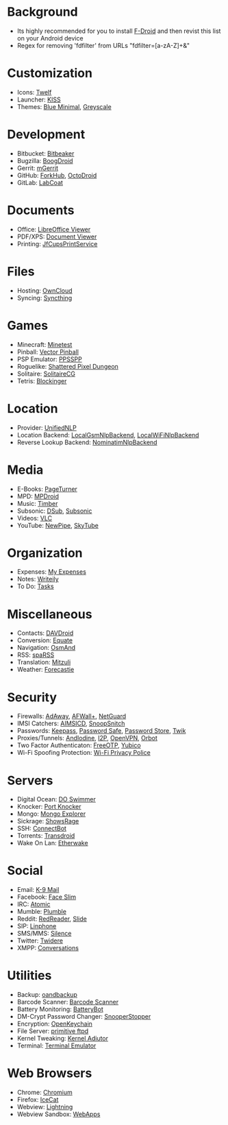 # Background

* Its highly recommended for you to install [F-Droid](https://f-droid.org/repository/browse/?fdid=org.fdroid.fdroid) and then revist this list on your Android device
* Regex for removing 'fdfilter' from URLs "fdfilter=[a-zA-Z]+&"

# Customization
* Icons: [Twelf](https://f-droid.org/repository/browse/?fdid=org.twelf.cmtheme)
* Launcher: [KISS](https://f-droid.org/repository/browse/?fdid=fr.neamar.kiss)
* Themes: [Blue Minimal](https://f-droid.org/repository/browse/?fdid=de.baumann.thema), [Greyscale](https://f-droid.org/repository/browse/?did=it.lucci.cm.greyscaletheme)

# Development
* Bitbucket: [Bitbeaker](https://f-droid.org/repository/browse/?fdid=com.saibotd.bitbeaker)
* Bugzilla: [BoogDroid](https://f-droid.org/repository/browse/?fdid=me.johnmh.boogdroid)
* Gerrit: [mGerrit](https://f-droid.org/repository/browse/?fdid=com.jbirdvegas.mgerrit)
* GitHub: [ForkHub](https://f-droid.org/repository/browse/?fdid=jp.forkhub), [OctoDroid](https://f-droid.org/repository/browse/?fdid=com.gh4a)
* GitLab: [LabCoat](https://f-droid.org/repository/browse/?fdid=com.commit451.gitlab)

# Documents
* Office: [LibreOffice Viewer](https://f-droid.org/repository/browse/?fdfilter=document+viewer&fdid=org.documentfoundation.libreoffice)
* PDF/XPS: [Document Viewer](https://f-droid.org/repository/browse/?fdfilter=document+viewer&fdid=org.sufficientlysecure.viewer) 
* Printing: [JfCupsPrintService](https://f-droid.org/repository/browse/?fdid=com.jonbanjo.cupsprintservice)

# Files
* Hosting: [OwnCloud](https://f-droid.org/repository/browse/?fdid=com.owncloud.android)
* Syncing: [Syncthing](https://f-droid.org/repository/browse/?fdid=com.nutomic.syncthingandroid)

# Games
* Minecraft: [Minetest](https://f-droid.org/repository/browse/?fdid=net.minetest.minetest)
* Pinball: [Vector Pinball](https://f-droid.org/repository/browse/?fdfilter=vector+pinball&fdid=com.dozingcatsoftware.bouncy)
* PSP Emulator: [PPSSPP](https://f-droid.org/repository/browse/?fdid=org.ppsspp.ppsspp)
* Roguelike: [Shattered Pixel Dungeon](https://f-droid.org/repository/browse/?fdfilter=shattered+pixel+dungeon&fdid=com.shatteredpixel.shatteredpixeldungeon)
* Solitaire: [SolitaireCG](https://f-droid.org/repository/browse/?fdid=net.sourceforge.solitaire_cg)
* Tetris: [Blockinger](https://f-droid.org/repository/browse/?fdid=org.blockinger.game)

# Location
* Provider: [UnifiedNLP](https://f-droid.org/repository/browse/?fdid=org.microg.nlp)
* Location Backend: [LocalGsmNlpBackend](https://f-droid.org/repository/browse/?fdid=org.fitchfamily.android.gsmlocation), [LocalWiFiNlpBackend](https://f-droid.org/repository/browse/?fdid=org.fitchfamily.android.wifi_backend)
* Reverse Lookup Backend: [NominatimNlpBackend](https://f-droid.org/repository/browse/?fdid=org.microg.nlp.backend.nominatim)

# Media
* E-Books: [PageTurner](https://f-droid.org/repository/browse/?fdid=net.nightwhistler.pageturner)
* MPD: [MPDroid](https://f-droid.org/repository/browse/?fdid=com.namelessdev.mpdroid)
* Music: [Timber](https://f-droid.org/repository/browse/?fdid=naman14.timber&fdpage=2)
* Subsonic: [DSub](https://f-droid.org/repository/browse/?fdid=github.daneren2005.dsub), [Subsonic](https://f-droid.org/repository/browse/?fdid=net.sourceforge.subsonic.androidapp)
* Videos: [VLC](https://f-droid.org/repository/browse/?fdid=org.videolan.vlc)
* YouTube: [NewPipe](https://f-droid.org/repository/browse/?fdid=org.schabi.newpipe), [SkyTube](https://f-droid.org/repository/browse/?fdid=free.rm.skytube.oss)

# Organization
* Expenses: [My Expenses](https://f-droid.org/repository/browse/?fdid=org.totschnig.myexpenses)
* Notes: [Writeily](https://f-droid.org/repository/browse/?fdid=me.writeily)
* To Do: [Tasks](https://f-droid.org/repository/browse/?fdid=org.tasks)

# Miscellaneous
* Contacts: [DAVDroid](https://f-droid.org/repository/browse/?fdid=at.bitfire.davdroid)
* Conversion: [Equate](https://f-droid.org/repository/browse/?fdid=com.llamacorp.equate)
* Navigation: [OsmAnd](https://f-droid.org/repository/browse/?fdid=net.osmand.plus)
* RSS: [spaRSS](https://f-droid.org/repository/browse/?fdid=net.etuldan.sparss.floss)
* Translation: [Mitzuli](https://f-droid.org/repository/browse/?fdid=com.mitzuli)
* Weather: [Forecastie](https://f-droid.org/repository/browse/?fdid=cz.martykan.forecastie)

# Security
* Firewalls: [AdAway](https://f-droid.org/repository/browse/?fdid=org.adaway), [AFWall+](https://f-droid.org/repository/browse/?fdid=dev.ukanth.ufirewall), [NetGuard](https://f-droid.org/repository/browse/?fdid=eu.faircode.netguard)
* IMSI Catchers: [AIMSICD](https://f-droid.org/repository/browse/?fdid=com.SecUpwN.AIMSICD), [SnoopSnitch](https://f-droid.org/repository/browse/?fdid=de.srlabs.snoopsnitch)
* Passwords: [Keepass](https://f-droid.org/repository/browse/?fdid=com.android.keepass), [Password Safe](https://f-droid.org/repository/browse/?fdid=com.jefftharris.passwdsafe&fdpage=2), [Password Store](https://f-droid.org/repository/browse/?fdfilter=password+store&fdid=com.zeapo.pwdstore), [Twik](https://f-droid.org/repository/browse/?fdid=com.reddyetwo.hashmypass.app)
* Proxies/Tunnels: [AndIodine](https://f-droid.org/repository/browse/?fdid=org.xapek.andiodine), [I2P](https://f-droid.org/repository/browse/?fdfilter=i2p&fdid=net.i2p.android.router), [OpenVPN](https://f-droid.org/repository/browse/?fdid=de.blinkt.openvpn), [Orbot](https://f-droid.org/repository/browse/?fdid=org.torproject.android)
* Two Factor Authenticaton: [FreeOTP](https://f-droid.org/repository/browse/?fdid=org.fedorahosted.freeotp), [Yubico](https://f-droid.org/repository/browse/?fdid=com.yubico.yubioath)
* Wi-Fi Spoofing Protection: [Wi-Fi Privacy Police](https://f-droid.org/repository/browse/?fdid=be.uhasselt.privacypolice)

# Servers
* Digital Ocean: [DO Swimmer](https://f-droid.org/repository/browse/?fdfilter=do+swimmer&fdid=com.yassirh.digitalocean)
* Knocker: [Port Knocker](https://f-droid.org/repository/browse/?fdfilter=port+knocker&fdid=com.xargsgrep.portknocker)
* Mongo: [Mongo Explorer](https://f-droid.org/repository/browse/?fdid=com.innodroid.mongobrowser)
* Sickrage: [ShowsRage](https://f-droid.org/repository/browse/?fdid=com.mgaetan89.showsrage)
* SSH: [ConnectBot](https://f-droid.org/repository/browse/?fdid=org.connectbot)
* Torrents: [Transdroid](https://f-droid.org/repository/browse/?fdid=org.transdroid.full)
* Wake On Lan: [Etherwake](https://f-droid.org/repository/browse/?fdid=org.schabi.etherwake)

# Social
* Email: [K-9 Mail](https://f-droid.org/repository/browse/?fdid=com.fsck.k9)
* Facebook: [Face Slim](https://f-droid.org/repository/browse/?fdfilter=face+slim&fdid=org.indywidualni.fblite)
* IRC: [Atomic](https://f-droid.org/repository/browse/?fdid=indrora.atomic)
* Mumble: [Plumble](https://f-droid.org/repository/browse/?fdid=com.morlunk.mumbleclient)
* Reddit: [RedReader](https://f-droid.org/repository/browse/?fdid=org.quantumbadger.redreader), [Slide](https://f-droid.org/repository/browse/?fdid=me.ccrama.redditslide)
* SIP: [Linphone](https://f-droid.org/repository/browse/?fdid=org.linphone)
* SMS/MMS: [Silence](https://f-droid.org/repository/browse/?fdid=org.smssecure.smssecure)
* Twitter: [Twidere](https://f-droid.org/repository/browse/?fdid=org.mariotaku.twidere)
* XMPP: [Conversations](https://f-droid.org/repository/browse/?fdid=eu.siacs.conversations)

# Utilities
* Backup: [oandbackup](https://f-droid.org/repository/browse/?fdid=dk.jens.backup)
* Barcode Scanner: [Barcode Scanner](https://f-droid.org/repository/browse/?fdfilter=barcode+scanner&fdid=com.google.zxing.client.android)
* Battery Monitoring: [BatteryBot](https://f-droid.org/repository/browse/?fdid=com.darshancomputing.BatteryIndicatorPro)
* DM-Crypt Password Changer: [SnooperStopper](https://f-droid.org/repository/browse/?fdid=cz.eutopia.snooperstopper)
* Encryption: [OpenKeychain](https://f-droid.org/repository/browse/?fdid=org.sufficientlysecure.keychain)
* File Server: [primitive ftpd](https://f-droid.org/repository/browse/?fdid=org.primftpd)
* Kernel Tweaking: [Kernel Adiutor](https://f-droid.org/repository/browse/?fdfilter=kernel+adiutor&fdid=com.grarak.kerneladiutor)
* Terminal: [Terminal Emulator](https://f-droid.org/repository/browse/?fdid=jackpal.androidterm)

# Web Browsers
* Chrome: [Chromium](https://f-droid.org/repository/browse/?fdid=com.anddevw.getchromium)
* Firefox: [IceCat](https://f-droid.org/repository/browse/?fdid=org.gnu.icecat)
* Webview: [Lightning](https://f-droid.org/repository/browse/?fdid=acr.browser.lightning)
* Webview Sandbox: [WebApps](https://f-droid.org/repository/browse/?fdid=com.tobykurien.webapps)
